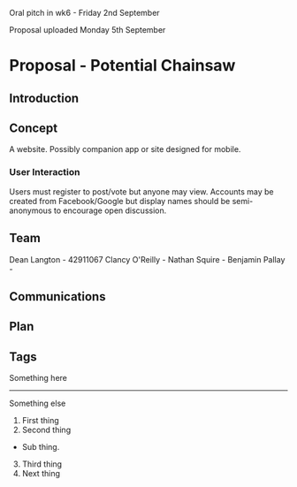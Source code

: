 Oral pitch in wk6 - Friday 2nd September

Proposal uploaded Monday 5th September

# Proposal - Potential Chainsaw

## Introduction

## Concept
A website. Possibly companion app or site designed for mobile.

### User Interaction
Users must register to post/vote but anyone may view.
Accounts may be created from Facebook/Google but display names should be semi-anonymous to encourage open discussion.

## Team

Dean Langton - 42911067
Clancy O'Reilly - 
Nathan Squire - 
Benjamin Pallay - 

## Communications

## Plan

## Tags
Something here

---

Something else

1. First thing
2. Second thing
  * Sub thing.
3. Third thing
1. Next thing
